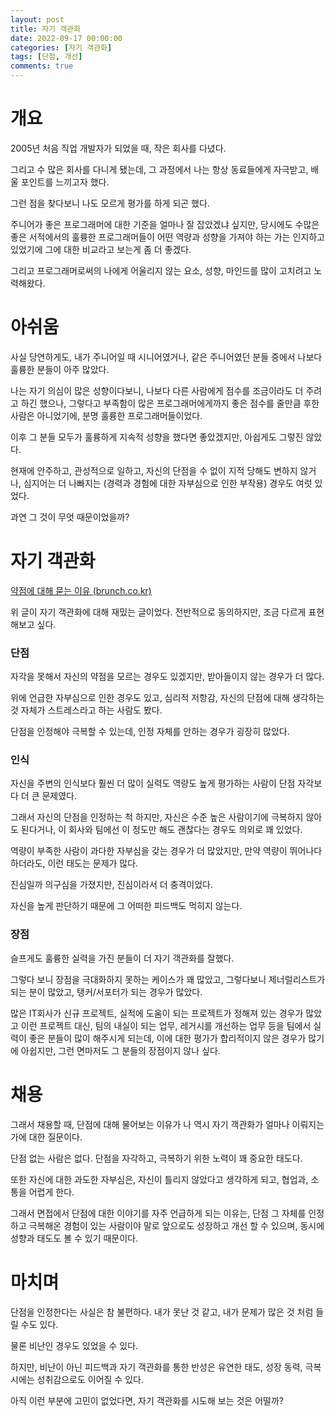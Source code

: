 ```yaml
---
layout: post
title: 자기 객관화
date: 2022-09-17 00:00:00
categories: [자기 객관화]
tags: [단점, 개선]
comments: true
---
```


# 개요

2005년 처음 직업 개발자가 되었을 때, 작은 회사를 다녔다.

그리고 수 많은 회사를 다니게 됐는데, 그 과정에서 나는 항상 동료들에게 자극받고, 배울 포인트를 느끼고자 했다.

그런 점을 찾다보니 나도 모르게 평가를 하게 되곤 했다.

주니어가 좋은 프로그래머에 대한 기준을 얼마나 잘 잡았겠냐 싶지만, 당시에도 수많은 좋은 서적에서의 훌륭한 프로그래머들이 어떤 역량과 성향을 가져야 하는 가는 인지하고 있었기에 그에 대한 비교라고 보는게 좀 더 좋겠다.

그리고 프로그래머로써의 나에게 어울리지 않는 요소, 성향, 마인드를 많이 고치려고 노력해왔다.

# 아쉬움

사실 당연하게도, 내가 주니어일 때 시니어였거나, 같은 주니어였던 분들 중에서 나보다 훌륭한 분들이 아주 많았다.

나는 자기 의심이 많은 성향이다보니, 나보다 다른 사람에게 점수를 조금이라도 더 주려고 하긴 했으나, 그렇다고 부족함이 많은 프로그래머에게까지 좋은 점수를 줄만큼 후한 사람은 아니었기에, 분명 훌륭한 프로그래머들이었다.

이후 그 분들 모두가 훌륭하게 지속적 성향을 했다면 좋았겠지만, 아쉽게도 그렇진 않았다.

현재에 안주하고, 관성적으로 일하고, 자신의 단점을 수 없이 지적 당해도 변하지 않거나, 심지어는 더 나빠지는 (경력과 경험에 대한 자부심으로 인한 부작용) 경우도 여럿 있었다.

과연 그 것이 무엇 때문이었을까?

# 자기 객관화

[약점에 대해 묻는 이유 (brunch.co.kr)](https://brunch.co.kr/@kangsunseng/1094)

위 글이 자기 객관화에 대해 재밌는 글이었다. 전반적으로 동의하지만, 조금 다르게 표현해보고 싶다.

### 단점

자각을 못해서 자신의 약점을 모르는 경우도 있겠지만, 받아들이지 않는 경우가 더 많다.

위에 언급한 자부심으로 인한 경우도 있고, 심리적 저항감, 자신의 단점에 대해 생각하는 것 자체가 스트레스라고 하는 사람도 봤다.

단점을 인정해야 극복할 수 있는데, 인정 자체를 안하는 경우가 굉장히 많았다.

### 인식

자신을 주변의 인식보다 훨씬 더 많이 실력도 역량도 높게 평가하는 사람이 단점 자각보다 더 큰 문제였다.

그래서 자신의 단점을 인정하는 척 하지만, 자신은 수준 높은 사람이기에 극복하지 않아도 된다거나, 이 회사와 팀에선 이 정도만 해도 괜찮다는 경우도 의외로 꽤 있었다.

역량이 부족한 사람이 과다한 자부심을 갖는 경우가 더 많았지만, 만약 역량이 뛰어나다 하더라도, 이런 태도는 문제가 많다.

진심일까 의구심을 가졌지만, 진심이라서 더 충격이었다. 

자신을 높게 판단하기 때문에 그 어떠한 피드백도 먹히지 않는다. 

### 장점

슬프게도 훌륭한 실력을 가진 분들이 더 자기 객관화를 잘했다.

그렇다 보니 장점을 극대화하지 못하는 케이스가 꽤 많았고, 그렇다보니 제너럴리스트가 되는 분이 많았고, 탱커/서포터가 되는 경우가 많았다.

많은 IT회사가 신규 프로젝트, 실적에 도움이 되는 프로젝트가 정해져 있는 경우가 많았고 이런 프로젝트 대신, 팀의 내실이 되는 업무, 레거시를 개선하는 업무 등을 팀에서 실력이 좋은 분들이 많이 해주시게 되는데, 이에 대한 평가가 합리적이지 않은 경우가 많기에 아쉽지만, 그런 면마저도 그 분들의 장점이지 않나 싶다.

# 채용

그래서 채용할 때, 단점에 대해 물어보는 이유가 나 역시 자기 객관화가 얼마나 이뤄지는가에 대한 질문이다.

단점 없는 사람은 없다. 단점을 자각하고, 극복하기 위한 노력이 꽤 중요한 태도다.

또한 자신에 대한 과도한 자부심은, 자신이 틀리지 않았다고 생각하게 되고, 협업과, 소통을 어렵게 한다.

그래서 면접에서 단점에 대한 이야기를 자주 언급하게 되는 이유는, 단점 그 자체를 인정하고 극복해온 경험이 있는 사람이야 말로 앞으로도 성장하고 개선 할 수 있으며, 동시에 성향과 태도도 볼 수 있기 때문이다.

# 마치며

단점을 인정한다는 사실은 참 불편하다. 내가 못난 것 같고, 내가 문제가 많은 것 처럼 들릴 수도 있다.

물론 비난인 경우도 있었을 수 있다.

하지만, 비난이 아닌 피드백과 자기 객관화를 통한 반성은 유연한 태도, 성장 동력, 극복 시에는 성취감으로도 이어질 수 있다.

아직 이런 부분에 고민이 없었다면, 자기 객관화를 시도해 보는 것은 어떨까?